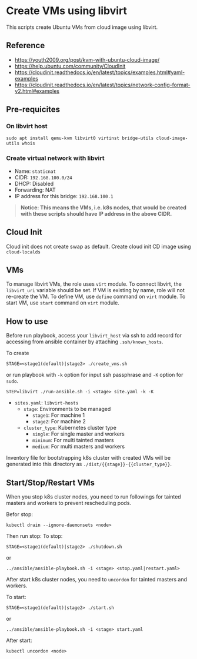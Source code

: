 Create VMs using libvirt
========================

This scripts create Ubuntu VMs from cloud image using libvirt.

## Reference

* https://youth2009.org/post/kvm-with-ubuntu-cloud-image/
* https://help.ubuntu.com/community/CloudInit
* https://cloudinit.readthedocs.io/en/latest/topics/examples.html#yaml-examples
* https://cloudinit.readthedocs.io/en/latest/topics/network-config-format-v2.html#examples

## Pre-requicites

### On libvirt host

```
sudo apt install qemu-kvm libvirt0 virtinst bridge-utils cloud-image-utils whois
```

### Create virtual network with libvirt

* Name: `staticnat`
* CIDR: `192.168.100.0/24`
* DHCP: Disabled
* Forwarding: NAT
* IP address for this bridge: `192.168.100.1`

> **Notice: This means the VMs, i.e. k8s nodes, that would be created with these scripts should have IP address in the above CIDR.**

## Cloud Init

Cloud init does not create swap as default.
Create cloud init CD image using `cloud-localds`

## VMs

To manage libvirt VMs, the role uses `virt` module.
To connect libvirt, the `libvirt_uri` variable should be set.
If VM is existing by name, role will not re-create the VM.
To define VM, use `define` command on `virt` module.
To start VM, use `start` command on `virt` module.

## How to use

Before run playbook, access your `libvirt_host` via ssh to add record for accessing from ansible container by attaching `.ssh/known_hosts`.

To create
```
STAGE=<stage1(default)|stage2> ./create_vms.sh
```
or run playbook with `-k` option for input ssh passphrase and `-K` option for `sudo`.
```
STEP=libvirt ./run-ansible.sh -i <stage> site.yaml -k -K
```

* `sites.yaml`: `libvirt-hosts`
  + `stage`: Environments to be managed
    - `stage1`: For machine 1
    - `stage2`: For machine 2
  + `cluster_type`: Kubernetes cluster type
    - `single`: For single master and workers
    - `minimum`: For multi tainted masters
    - `medium`: For multi masters and workers

Inventory file for bootstrapping k8s cluster with created VMs will be generated into this directory as `./dist/{{stage}}-{{cluster_type}}`.

## Start/Stop/Restart VMs

When you stop k8s cluster nodes, you need to run followings for tainted masters and workers to prevent rescheduling pods.

Befor stop:
```
kubectl drain --ignore-daemonsets <node>
```

Then run stop:
To stop:
```
STAGE=<stage1(default)|stage2> ./shutdown.sh
```
or
```
../ansible/ansible-playbook.sh -i <stage> <stop.yaml|restart.yaml>
```

After start k8s cluster nodes, you need to `uncordon` for tainted masters and workers.

To start:
```
STAGE=<stage1(default)|stage2> ./start.sh
```
or
```
../ansible/ansible-playbook.sh -i <stage> start.yaml
```

After start:
```
kubectl uncordon <node>
```
